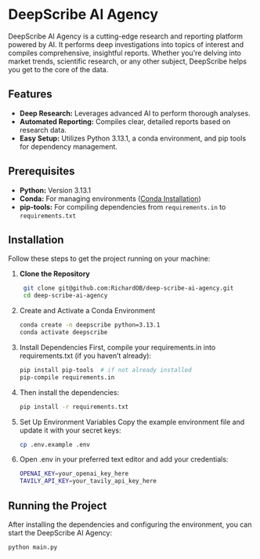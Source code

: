 # DeepScribe AI Agency

DeepScribe AI Agency is a cutting-edge research and reporting platform powered by AI. It performs deep investigations into topics of interest and compiles comprehensive, insightful reports. Whether you're delving into market trends, scientific research, or any other subject, DeepScribe helps you get to the core of the data.

## Features

- **Deep Research:** Leverages advanced AI to perform thorough analyses.
- **Automated Reporting:** Compiles clear, detailed reports based on research data.
- **Easy Setup:** Utilizes Python 3.13.1, a conda environment, and pip tools for dependency management.

## Prerequisites

- **Python:** Version 3.13.1
- **Conda:** For managing environments ([Conda Installation](https://docs.conda.io/en/latest/miniconda.html))
- **pip-tools:** For compiling dependencies from `requirements.in` to `requirements.txt`

## Installation

Follow these steps to get the project running on your machine:

1. **Clone the Repository**
   ```bash
    git clone git@github.com:RichardOB/deep-scribe-ai-agency.git
    cd deep-scribe-ai-agency
   ```
   
2. Create and Activate a Conda Environment
    ```bash
    conda create -n deepscribe python=3.13.1
    conda activate deepscribe
    ```

3. Install Dependencies First, compile your requirements.in into requirements.txt (if you haven’t already):
    ```bash
    pip install pip-tools  # if not already installed
    pip-compile requirements.in
    ```
   
4. Then install the dependencies:
    ```bash
    pip install -r requirements.txt
    ```

5. Set Up Environment Variables Copy the example environment file and update it with your secret keys:
    ```bash
    cp .env.example .env   
    ```
   
6. Open .env in your preferred text editor and add your credentials:
    ```bash
    OPENAI_KEY=your_openai_key_here
    TAVILY_API_KEY=your_tavily_api_key_here
    ```

## Running the Project

After installing the dependencies and configuring the environment, you can start the DeepScribe AI Agency:

```bash
python main.py
```